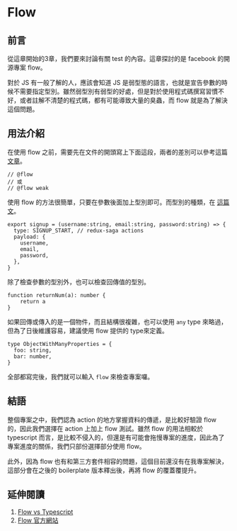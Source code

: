 # Flow

## 前言

從這章開始的3章，我們要來討論有關 test 的內容。這章探討的是 facebook 的開源專案 flow。

對於 JS 有一般了解的人，應該會知道 JS 是弱型態的語言，也就是宣告參數的時候不需要指定型別。雖然弱型別有弱型的好處，但是對於使用程式碼撰寫習慣不好，或者註解不清楚的程式碼，都有可能導致大量的臭蟲，而 flow 就是為了解決這個問題。

## 用法介紹

在使用 flow 之前，需要先在文件的開頭寫上下面這段，兩者的差別可以參考這篇 [文章](https://flowtype.org/docs/existing.html#weak-mode)。
```
// @flow
// 或
// @flow weak
```

使用 flow 的方法很簡單，只要在參數後面加上型別即可。而型別的種類，在 [這篇文](https://flowtype.org/docs/quick-reference.html#primitives)。

```
export signup = (username:string, email:string, password:string) => {
  type: SIGNUP_START, // redux-saga actions
  payload: {
    username,
    email,
    password,
  },
}
```

除了檢查參數的型別外，也可以檢查回傳值的型別。

```
function returnNum(a): number {
	return a
}
```
如果回傳或傳入的是一個物件，而且結構很複雜，也可以使用 ```any``` type 來略過，但為了日後維護容易，建議使用 flow 提供的 type來定義。

```
type ObjectWithManyProperties = {
  foo: string,
  bar: number,
}
```

全部都寫完後，我們就可以輸入 ```flow``` 來檢查專案囉。


## 結語

整個專案之中，我們認為 action 的地方掌握資料的傳遞，是比較好驗證 flow 的，因此我們選擇在 action 上加上 flow 測試。雖然 flow 的用法相較於 typescript 而言，是比較不侵入的，但還是有可能會拖慢專案的進度，因此為了專案進度的關係，我們只部份選擇部分使用 flow。

此外，因為 flow 也有和第三方套件相容的問題，這個目前還沒有在我專案解決，這部分會在之後的 boilerplate 版本釋出後，再將 flow 的覆蓋覆提升。

## 延伸閱讀

1. [Flow vs Typescript](https://djcordhose.github.io/flow-vs-typescript/2016_hhjs.html#/1)
2. [Flow 官方網站](https://flowtype.org/)